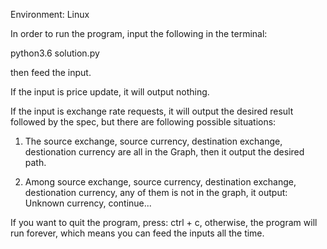 Environment: Linux

In order to run the program, input the following in the terminal:

python3.6 solution.py


then feed the input.

If the input is price update, it will output nothing.

If the input is exchange rate requests, it will output the desired result followed by the spec, but there are following possible situations:

1) The source exchange, source currency, destination exchange, destionation currency are all in the Graph, then it output the desired path.

2) Among source exchange, source currency, destination exchange, destionation currency, any of them is not in the graph, it output:
Unknown currency, continue...


If you want to quit the program, press: ctrl + c, otherwise, the program will run forever, which means you can feed the inputs all the time.


